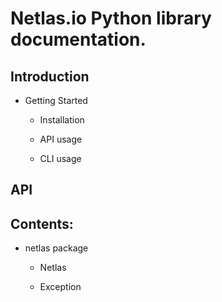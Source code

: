 # Netlas.io Python library documentation.

## Introduction


* Getting Started


    * Installation


    * API usage


    * CLI usage


## API

## Contents:


* netlas package


    * Netlas


    * Exception
